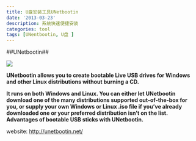```yaml
---
title: U盘安装工具UNetbootin
date: '2013-03-23'
description: 系统快速便捷安装
categories: tool
tags: [UNentbootin, U盘 ]
---
```

##UNetbootin##

<p>
  <img src="{{urls.media}}/UNetbootin_logo.png">
</p>

**UNetbootin allows you to create bootable Live USB drives for Windows and other Linux distributions without burning a CD.**

**It runs on both Windows and Linux. You can either let UNetbootin download one of the many distributions supported out-of-the-box for you, or supply your own Windows or Linux .iso file if you’ve already downloaded one or your preferred distribution isn’t on the list.
Advantages of bootable USB sticks with UNetbootin.**

website: http://unetbootin.net/
